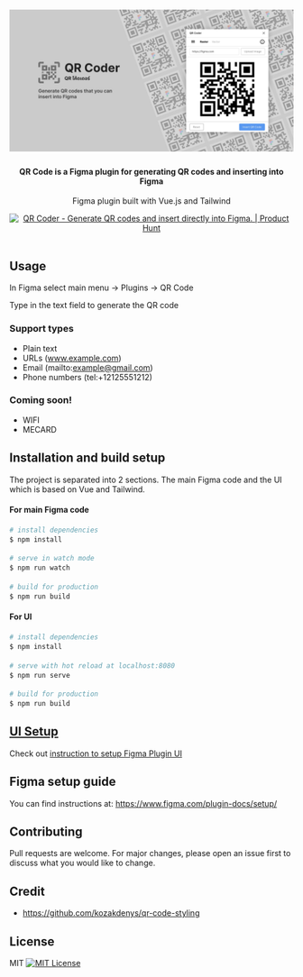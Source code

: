 <h1 align="center">
	<a href="https://github.com/nathakits/qr-figma-plugin">
		<img src="assets/plugin-file-cover.jpg" alt="QR Generator"/>
	</a>
</h1>

<h4 align="center">
  QR Code is a Figma plugin for generating QR codes and inserting into Figma
</h4>

<p align="center">
  Figma plugin built with Vue.js and Tailwind
</p>

<div align="center">
  <a href="https://www.producthunt.com/posts/qr-coder?utm_source=badge-featured&utm_medium=badge&utm_souce=badge-qr-coder" target="_blank">
    <img src="https://api.producthunt.com/widgets/embed-image/v1/featured.svg?post_id=293612&theme=light" alt="QR Coder - Generate QR codes and insert directly into Figma. | Product Hunt" style="width: 250px; height: 54px;" width="250" height="54" />
  </a>
</div>

<br>

<!-- ## Download -->
<!-- Install on Figma -->

## Usage
In Figma select main menu -> Plugins -> QR Code

Type in the text field to generate the QR code

### Support types
- Plain text
- URLs (www.example.com)
- Email (mailto:example@gmail.com)
- Phone numbers (tel:+12125551212)

### Coming soon!
- WIFI
- MECARD

## Installation and build setup
The project is separated into 2 sections. The main Figma code and the UI which is based on Vue and Tailwind.

#### For main Figma code
```bash
# install dependencies
$ npm install

# serve in watch mode
$ npm run watch

# build for production
$ npm run build
```

#### For UI
```bash
# install dependencies
$ npm install

# serve with hot reload at localhost:8080
$ npm run serve

# build for production
$ npm run build
```

## [UI Setup](UI/README.md)
Check out [instruction to setup Figma Plugin UI](UI/README.md)

## Figma setup guide
You can find instructions at: https://www.figma.com/plugin-docs/setup/

## Contributing
Pull requests are welcome. For major changes, please open an issue first to discuss what you would like to change.

## Credit
-  https://github.com/kozakdenys/qr-code-styling

## License
MIT [![MIT License](https://img.shields.io/badge/license-MIT-blue.svg?style=flat)](LICENSE)

